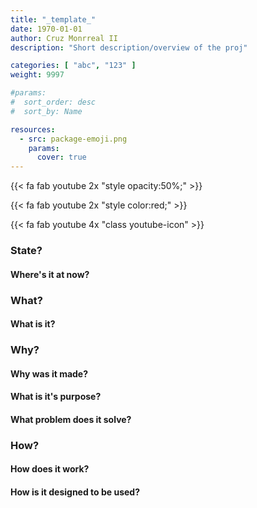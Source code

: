 ```yaml
---
title: "_template_"
date: 1970-01-01
author: Cruz Monrreal II
description: "Short description/overview of the proj"

categories: [ "abc", "123" ]
weight: 9997

#params:
#  sort_order: desc
#  sort_by: Name

resources:
  - src: package-emoji.png
    params:
      cover: true
---
```



<style>
.youtube-icon { opacity: 50%; color: black; }
.youtube-icon:hover { opacity: 100; color: red; transition: color 1s, opacity 1s; }
</style>

{{< fa fab youtube 2x "style opacity:50%;" >}}

{{< fa fab youtube 2x "style color:red;" >}}

{{< fa fab youtube 4x "class youtube-icon" >}}


### State?
#### Where's it at now?


### What?
#### What is it?

### Why? 
#### Why was it made? 
#### What is it's purpose? 
#### What problem does it solve?

### How?
#### How does it work?
#### How is it designed to be used?
